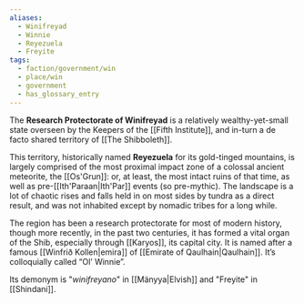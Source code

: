 ```yaml
---
aliases:
  - Winifreyad
  - Winnie
  - Reyezuela
  - Freyite
tags:
  - faction/government/win
  - place/win
  - government
  - has_glossary_entry
---
```

The **Research Protectorate of Winifreyad** is a relatively wealthy-yet-small state overseen by the Keepers of the [[Fifth Institute]], and in-turn a de facto shared territory of [[The Shibboleth]].

This territory, historically named **Reyezuela** for its gold-tinged mountains, is largely comprised of the most proximal impact zone of a colossal ancient meteorite, the [[Os'Grun]]: or, at least, the most intact ruins of that time, as well as pre-[[Ith'Paraan|Ith'Par]] events (so pre-mythic). The landscape is a lot of chaotic rises and falls held in on most sides by tundra as a direct result, and was not inhabited except by nomadic tribes for a long while.

The region has been a research protectorate for most of modern history, though more recently, in the past two centuries, it has formed a vital organ of the Shib, especially through [[Karyos]], its capital city. It is named after a famous [[Winfrið Kollen|emira]] of [[Emirate of Qaulhain|Qaulhain]]. It’s colloquially called “Ol’ Winnie”.

Its demonym is "*winifreyano*" in [[Mänyya|Elvish]] and "Freyite" in [[Shindani]].
